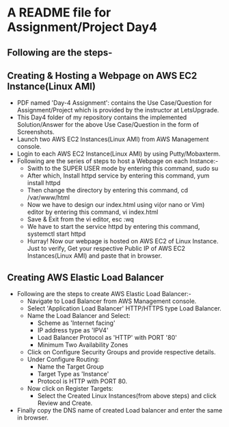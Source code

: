 # A README file for Assignment/Project Day4

## Following are the steps-
## Creating & Hosting a Webpage on AWS EC2 Instance(Linux AMI)

- PDF named 'Day-4 Assignment': contains the Use Case/Question for Assignment/Project which is provided by the instructor at LetsUpgrade.
- This Day4 folder of my repository contains the implemented Solution/Answer for the above Use Case/Question in the form of Screenshots.
- Launch two AWS EC2 Instances(Linux AMI) from AWS Management console.
- Login to each AWS EC2 Instance(Linux AMI) by using Putty/Mobaxterm.
- Following are the series of steps to host a Webpage on each Instance:-
    - Swith to the SUPER USER mode by entering this command, sudo su
    - After which, Install httpd service by entering this command, yum install httpd
    - Then change the directory by entering this command, cd /var/www/html
    - Now we have to design our index.html using vi(or nano or Vim) editor by entering this command, vi index.html
    - Save & Exit from the vi editor, esc :wq
    - We have to start the service httpd by entering this command, systemctl start httpd 
    - Hurray! Now our webpage is hosted on AWS EC2 of Linux Instance. Just to verify, Get your respective Public IP of AWS EC2 Instances(Linux AMI) and paste that in browser.

## Creating AWS Elastic Load Balancer

- Following are the steps to create AWS Elastic Load Balancer:-
    - Navigate to Load Balancer from AWS Management console.
    - Select 'Application Load Balancer' HTTP/HTTPS type Load Balancer.
    - Name the Load Balancer and Select:
        - Scheme as 'Internet facing'
        - IP address type as 'IPV4'
        - Load Balancer Protocol as 'HTTP' with PORT '80'
        - Minimum Two Availability Zones
    - Click on Configure Security Groups and provide respective details.
    - Under Configure Routing:
        - Name the Target Group 
        - Target Type as 'Instance'
        - Protocol is HTTP with PORT 80.
    - Now click on Register Targets:
        - Select the Created Linux Instances(from above steps) and click Review and Create.
- Finally copy the DNS name of created Load balancer and enter the same in browser.
